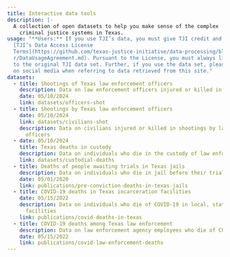 ```yaml
---
title: Interactive data tools
description: |-
  A collection of open datasets to help you make sense of the complex
    criminal justice systems in Texas.
usage: "**Users:** If you use TJI’s data, you must give TJI credit and adhere to
  [TJI’s Data Access License
  Terms](https://github.com/texas-justice-initiative/data-processing/blob/maste\
  r/DataUsageAgreement.md). Pursuant to the License, you must always link back
  to the original TJI data set. Further, if you use the data set, please tag us
  on social media when referring to data retrieved from this site."
datasets:
  - title: Shootings of Texas law enforcement officers
    description: Data on law enforcement officers injured or killed in shootings
    date: 05/10/2024
    link: datasets/officers-shot
  - title: Shootings by Texas law enforcement officers
    date: 05/10/2024
    link: datasets/civilians-shot
    description: Data on civilians injured or killed in shootings by law enforcement
      officers
  - date: 05/10/2024
    title: Texas deaths in custody
    description: Data on individuals who die in the custody of law enforcement
    link: datasets/custodial-deaths
  - title: Deaths of people awaiting trials in Texas jails
    description: Data on individuals who die in jail before their trial
    date: 05/01/2020
    link: publications/pre-conviction-deaths-in-texas-jails
  - title: COVID-19 deaths in Texas incarceration facilities
    date: 05/15/2022
    description: Data on individuals who die of COVID-19 in local, state and federal
      facilities
    link: publications/covid-deaths-in-texas
  - title: COVID-19 deaths among Texas law enforcement
    description: Data on law enforcement agency employees who die of COVID-19
    date: 05/15/2022
    link: publications/covid-law-enforcement-deaths
---
```

